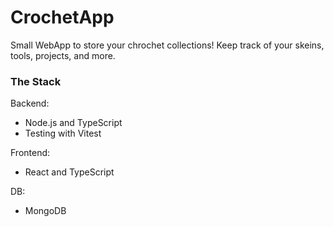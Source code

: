 # CrochetApp

Small WebApp to store your chrochet collections! Keep track of your skeins, tools, projects, and more.

### The Stack

Backend:

- Node.js and TypeScript
- Testing with Vitest

Frontend:

- React and TypeScript

DB:

- MongoDB
